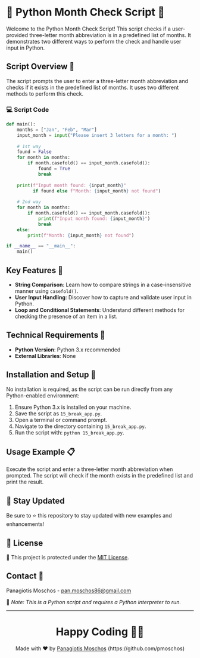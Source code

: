 # 📅 Python Month Check Script 📆

Welcome to the Python Month Check Script! This script checks if a user-provided three-letter month abbreviation is in a predefined list of months. It demonstrates two different ways to perform the check and handle user input in Python.

## Script Overview 📘

The script prompts the user to enter a three-letter month abbreviation and checks if it exists in the predefined list of months. It uses two different methods to perform this check.

### :computer: Script Code

```python
def main():
    months = ["Jan", "Feb", "Mar"]
    input_month = input("Please insert 3 letters for a month: ")
    
    # 1st way
    found = False
    for month in months:
        if month.casefold() == input_month.casefold():
            found = True
            break
    
    print(f"Input month found: {input_month}"
          if found else f"Month: {input_month} not found") 
    
    # 2nd way
    for month in months:
        if month.casefold() == input_month.casefold():
            print(f"Input month found: {input_month}")
            break
    else:
        print(f"Month: {input_month} not found")

if __name__ == "__main__":
    main()
```

## Key Features 🌟

- **String Comparison**: Learn how to compare strings in a case-insensitive manner using `casefold()`.
- **User Input Handling**: Discover how to capture and validate user input in Python.
- **Loop and Conditional Statements**: Understand different methods for checking the presence of an item in a list.

## Technical Requirements 🔧

- **Python Version**: Python 3.x recommended
- **External Libraries**: None

## Installation and Setup 🚀

No installation is required, as the script can be run directly from any Python-enabled environment:

1. Ensure Python 3.x is installed on your machine.
2. Save the script as `15_break_app.py`.
3. Open a terminal or command prompt.
4. Navigate to the directory containing `15_break_app.py`.
5. Run the script with: `python 15_break_app.py`.

## Usage Example 📋

Execute the script and enter a three-letter month abbreviation when prompted. The script will check if the month exists in the predefined list and print the result.

## 📢 Stay Updated

Be sure to ⭐ this repository to stay updated with new examples and enhancements!

## 📄 License
🔐 This project is protected under the [MIT License](https://mit-license.org/).


## Contact 📧
Panagiotis Moschos - pan.moschos86@gmail.com

🔗 *Note: This is a Python script and requires a Python interpreter to run.*

---
<h1 align=center>Happy Coding 👨‍💻 </h1>

<p align="center">
  Made with ❤️ by 
  <a href="https://www.linkedin.com/in/panagiotis-moschos" target="_blank">
  Panagiotis Moschos</a> (https://github.com/pmoschos)
</p>
